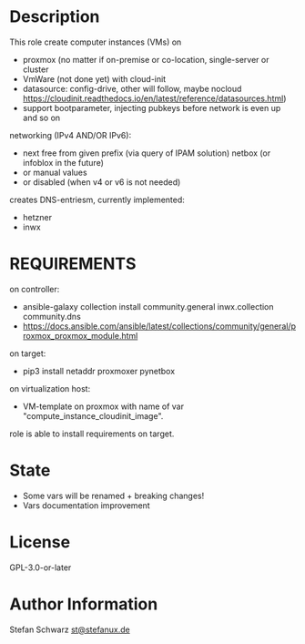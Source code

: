 
Description
===========


This role create computer instances (VMs) on
- proxmox (no matter if on-premise or co-location, single-server or cluster
- VmWare (not done yet)
with cloud-init
- datasource: config-drive, other will follow, maybe nocloud https://cloudinit.readthedocs.io/en/latest/reference/datasources.html)
- support bootparameter, injecting pubkeys before network is even up and so on

networking (IPv4 AND/OR IPv6):
- next free from given prefix (via query of IPAM solution) netbox (or infoblox in the future)
- or manual values
- or disabled (when v4 or v6 is not needed)

creates DNS-entriesm, currently implemented:
- hetzner
- inwx


REQUIREMENTS
============

on controller:
- ansible-galaxy collection install community.general inwx.collection community.dns
- https://docs.ansible.com/ansible/latest/collections/community/general/proxmox_proxmox_module.html

on target:
- pip3 install netaddr proxmoxer pynetbox

on virtualization host:
- VM-template on proxmox with name of var "compute_instance_cloudinit_image".

role is able to install requirements on target.

State
=====

- Some vars will be renamed + breaking changes!
- Vars documentation improvement

License
=======

GPL-3.0-or-later


Author Information
==================

Stefan Schwarz <st@stefanux.de>
